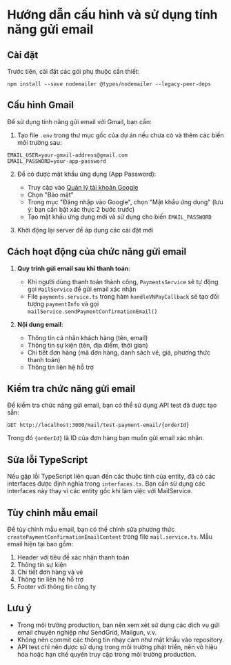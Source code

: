 # Hướng dẫn cấu hình và sử dụng tính năng gửi email

## Cài đặt

Trước tiên, cài đặt các gói phụ thuộc cần thiết:

```
npm install --save nodemailer @types/nodemailer --legacy-peer-deps
```

## Cấu hình Gmail

Để sử dụng tính năng gửi email với Gmail, bạn cần:

1. Tạo file `.env` trong thư mục gốc của dự án nếu chưa có và thêm các biến môi trường sau:

```
EMAIL_USER=your-gmail-address@gmail.com
EMAIL_PASSWORD=your-app-password
```

2. Để có được mật khẩu ứng dụng (App Password):
   - Truy cập vào [Quản lý tài khoản Google](https://myaccount.google.com/)
   - Chọn "Bảo mật"
   - Trong mục "Đăng nhập vào Google", chọn "Mật khẩu ứng dụng" (lưu ý: bạn cần bật xác thực 2 bước trước)
   - Tạo mật khẩu ứng dụng mới và sử dụng cho biến `EMAIL_PASSWORD`

3. Khởi động lại server để áp dụng các cài đặt mới

## Cách hoạt động của chức năng gửi email

1. **Quy trình gửi email sau khi thanh toán**:
   - Khi người dùng thanh toán thành công, `PaymentsService` sẽ tự động gọi `MailService` để gửi email xác nhận
   - File `payments.service.ts` trong hàm `handleVNPayCallback` sẽ tạo đối tượng `paymentInfo` và gọi `mailService.sendPaymentConfirmationEmail()`

2. **Nội dung email**:
   - Thông tin cá nhân khách hàng (tên, email)
   - Thông tin sự kiện (tên, địa điểm, thời gian)
   - Chi tiết đơn hàng (mã đơn hàng, danh sách vé, giá, phương thức thanh toán)
   - Thông tin liên hệ hỗ trợ

## Kiểm tra chức năng gửi email

Để kiểm tra chức năng gửi email, bạn có thể sử dụng API test đã được tạo sẵn:

```
GET http://localhost:3000/mail/test-payment-email/{orderId}
```

Trong đó `{orderId}` là ID của đơn hàng bạn muốn gửi email xác nhận.

## Sửa lỗi TypeScript

Nếu gặp lỗi TypeScript liên quan đến các thuộc tính của entity, đã có các interfaces được định nghĩa trong `interfaces.ts`. Bạn cần sử dụng các interfaces này thay vì các entity gốc khi làm việc với MailService.

## Tùy chỉnh mẫu email

Để tùy chỉnh mẫu email, bạn có thể chỉnh sửa phương thức `createPaymentConfirmationEmailContent` trong file `mail.service.ts`. Mẫu email hiện tại bao gồm:

1. Header với tiêu đề xác nhận thanh toán
2. Thông tin sự kiện
3. Chi tiết đơn hàng và vé
4. Thông tin liên hệ hỗ trợ
5. Footer với thông tin công ty

## Lưu ý

- Trong môi trường production, bạn nên xem xét sử dụng các dịch vụ gửi email chuyên nghiệp như SendGrid, Mailgun, v.v.
- Không nên commit các thông tin nhạy cảm như mật khẩu vào repository.
- API test chỉ nên được sử dụng trong môi trường phát triển, nên vô hiệu hóa hoặc hạn chế quyền truy cập trong môi trường production. 